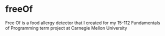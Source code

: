 # freeOf
Free Of is a food allergy detector that I created for my 15-112 Fundamentals of Programming term project at Carnegie Mellon University
